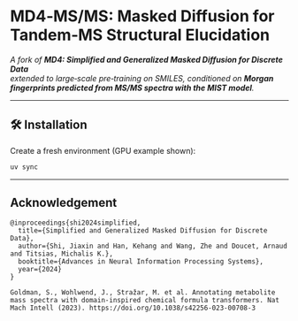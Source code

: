 # **MD4‑MS/MS: Masked Diffusion for Tandem‑MS Structural Elucidation**

*A fork of **MD4: Simplified and Generalized Masked Diffusion for Discrete Data**  
extended to large‑scale pre‑training on SMILES, conditioned on **Morgan
fingerprints predicted from MS/MS spectra with the MIST model**.*

---

## 🛠️ Installation

Create a fresh environment (GPU example shown):

```bash
uv sync
```


---

## Acknowledgement 
```
@inproceedings{shi2024simplified,
  title={Simplified and Generalized Masked Diffusion for Discrete Data},
  author={Shi, Jiaxin and Han, Kehang and Wang, Zhe and Doucet, Arnaud and Titsias, Michalis K.},
  booktitle={Advances in Neural Information Processing Systems},
  year={2024}
}

Goldman, S., Wohlwend, J., Stražar, M. et al. Annotating metabolite mass spectra with domain-inspired chemical formula transformers. Nat Mach Intell (2023). https://doi.org/10.1038/s42256-023-00708-3
```
